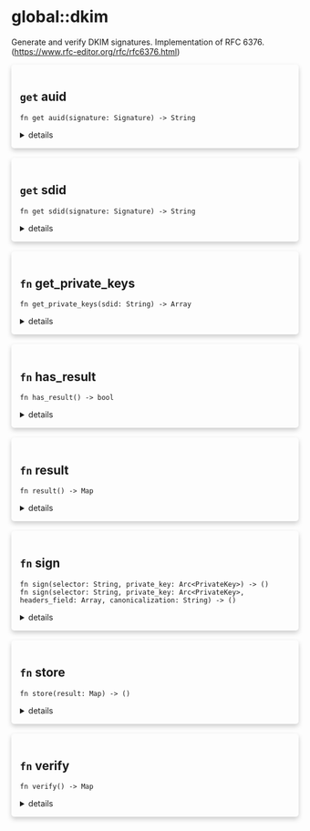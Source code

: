 # global::dkim

Generate and verify DKIM signatures.
Implementation of RFC 6376. (<https://www.rfc-editor.org/rfc/rfc6376.html>)


<div markdown="span" style='box-shadow: 0 4px 8px 0 rgba(0,0,0,0.2); padding: 15px; border-radius: 5px;'>

<h2 class="func-name"> <code>get</code> auid </h2>

```rust,ignore
fn get auid(signature: Signature) -> String
```

<details>
<summary markdown="span"> details </summary>

return the `auid` property of the [`Signature`]
</details>

</div>
</br>

<div markdown="span" style='box-shadow: 0 4px 8px 0 rgba(0,0,0,0.2); padding: 15px; border-radius: 5px;'>

<h2 class="func-name"> <code>get</code> sdid </h2>

```rust,ignore
fn get sdid(signature: Signature) -> String
```

<details>
<summary markdown="span"> details </summary>

return the `sdid` property of the [`Signature`]
</details>

</div>
</br>

<div markdown="span" style='box-shadow: 0 4px 8px 0 rgba(0,0,0,0.2); padding: 15px; border-radius: 5px;'>

<h2 class="func-name"> <code>fn</code> get_private_keys </h2>

```rust,ignore
fn get_private_keys(sdid: String) -> Array
```

<details>
<summary markdown="span"> details </summary>

Get the list of DKIM private keys associated with this sdid
</details>

</div>
</br>

<div markdown="span" style='box-shadow: 0 4px 8px 0 rgba(0,0,0,0.2); padding: 15px; border-radius: 5px;'>

<h2 class="func-name"> <code>fn</code> has_result </h2>

```rust,ignore
fn has_result() -> bool
```

<details>
<summary markdown="span"> details </summary>

Has the `ctx()` a DKIM signature verification result ?
</details>

</div>
</br>

<div markdown="span" style='box-shadow: 0 4px 8px 0 rgba(0,0,0,0.2); padding: 15px; border-radius: 5px;'>

<h2 class="func-name"> <code>fn</code> result </h2>

```rust,ignore
fn result() -> Map
```

<details>
<summary markdown="span"> details </summary>

Return the DKIM signature verification result in the `ctx()` or
an error if no result is found.
</details>

</div>
</br>

<div markdown="span" style='box-shadow: 0 4px 8px 0 rgba(0,0,0,0.2); padding: 15px; border-radius: 5px;'>

<h2 class="func-name"> <code>fn</code> sign </h2>

```rust,ignore
fn sign(selector: String, private_key: Arc<PrivateKey>) -> ()
fn sign(selector: String, private_key: Arc<PrivateKey>, headers_field: Array, canonicalization: String) -> ()
```

<details>
<summary markdown="span"> details </summary>

Produce a `DKIM-Signature` header.
Uses the "From", "To", "Date" and "Subject" headers to sign with the simple/relaxed policy.

# Args

* `selector` - the DNS selector to expose the public key & for the verifier
* `private_key` - the private key to sign the mail,
    associated with the public key in the `selector._domainkey.sdid` DNS record

# Effective smtp stage

`preq` and onwards.

# Example

```text
#{
  preq: [
    action "sign dkim" || {
      dkim::sign("2022-09", private_key);
    },
  ]
}
```
</details>

</div>
</br>

<div markdown="span" style='box-shadow: 0 4px 8px 0 rgba(0,0,0,0.2); padding: 15px; border-radius: 5px;'>

<h2 class="func-name"> <code>fn</code> store </h2>

```rust,ignore
fn store(result: Map) -> ()
```

<details>
<summary markdown="span"> details </summary>

Store the result produced by the DKIM signature verification in the `ctx()`.

# Error
* The `status` field is missing in the DKIM verification results.
</details>

</div>
</br>

<div markdown="span" style='box-shadow: 0 4px 8px 0 rgba(0,0,0,0.2); padding: 15px; border-radius: 5px;'>

<h2 class="func-name"> <code>fn</code> verify </h2>

```rust,ignore
fn verify() -> Map
```

<details>
<summary markdown="span"> details </summary>

Operate the hashing of the `message`'s headers and body, and compare the result with the
`signature` and `key` data.

# Examples

```
// The message received.
let msg = r#"
Received: from github.com (hubbernetes-node-54a15d2.ash1-iad.github.net [10.56.202.84])
	by smtp.github.com (Postfix) with ESMTPA id 19FB45E0B6B
	for <mlala@negabit.com>; Wed, 26 Oct 2022 14:30:51 -0700 (PDT)
DKIM-Signature: v=1; a=rsa-sha256; c=relaxed/relaxed; d=github.com;
	s=pf2014; t=1666819851;
	bh=7gTTczemS/Aahap1SpEnunm4pAPNuUIg7fUzwEx0QUA=;
	h=Date:From:To:Subject:From;
	b=eAufMk7uj4R+bO5Nr4DymffdGdbrJNza1+eykatgZED6tBBcMidkMiLSnP8FyVCS9
	 /GSlXME6/YffAXg4JEBr2lN3PuLIf94S86U3VckuoQQQe1LPtHlnGW5ZwJgi6DjrzT
	 klht/6Pn1w3a2jdNSDccWhk5qlSOQX9JKnE7UD58=
Date: Wed, 26 Oct 2022 14:30:51 -0700
From: Mathieu Lala <noreply@github.com>
To: mlala@negabit.com
Message-ID: <viridIT/vSMTP/push/refs/heads/test/rule-engine/000000-c6459a@github.com>
Subject: [viridIT/vSMTP] c6459a: test: add test on message
Mime-Version: 1.0
Content-Type: text/plain;
 charset=UTF-8
Content-Transfer-Encoding: 7bit
Approved: =?UTF-8?Q?hello_there_=F0=9F=91=8B?=
X-GitHub-Recipient-Address: mlala@negabit.com
X-Auto-Response-Suppress: All

  Branch: refs/heads/test/rule-engine
  Home:   https://github.com/viridIT/vSMTP
  Commit: c6459a4946395ba90182ce7181bdbc327994c038
      https://github.com/viridIT/vSMTP/commit/c6459a4946395ba90182ce7181bdbc327994c038
  Author: Mathieu Lala <m.lala@viridit.com>
  Date:   2022-10-26 (Wed, 26 Oct 2022)

  Changed paths:
    M src/vsmtp/vsmtp-rule-engine/src/api/message.rs
    M src/vsmtp/vsmtp-rule-engine/src/lib.rs
    M src/vsmtp/vsmtp-test/src/vsl.rs

  Log Message:
  -----------
  test: add test on message


"#;

#{
    preq: [
        rule "verify dkim" || {
            dkim::verify();

            // The dkim header should indicate a pass.
            if !msg::get_header("Authentication-Results").contains("dkim=pass") {
              return state::deny();
            }

            // the result of dkim verification is cached, so this call will
            // not recompute the signature and recreate a header.
            dkim::verify();

            // FIXME: should be one.
            if msg::count_header("Authentication-Results") != 2 {
              return state::deny();
            }

            state::accept()
        }
   ]
 }
```

Changing the header `Subject` will result in a dkim verification failure.

```
// The message received.
let msg = r#"
Received: from github.com (hubbernetes-node-54a15d2.ash1-iad.github.net [10.56.202.84])
	by smtp.github.com (Postfix) with ESMTPA id 19FB45E0B6B
	for <mlala@negabit.com>; Wed, 26 Oct 2022 14:30:51 -0700 (PDT)
DKIM-Signature: v=1; a=rsa-sha256; c=relaxed/relaxed; d=github.com;
	s=pf2014; t=1666819851;
	bh=7gTTczemS/Aahap1SpEnunm4pAPNuUIg7fUzwEx0QUA=;
	h=Date:From:To:Subject:From;
	b=eAufMk7uj4R+bO5Nr4DymffdGdbrJNza1+eykatgZED6tBBcMidkMiLSnP8FyVCS9
	 /GSlXME6/YffAXg4JEBr2lN3PuLIf94S86U3VckuoQQQe1LPtHlnGW5ZwJgi6DjrzT
	 klht/6Pn1w3a2jdNSDccWhk5qlSOQX9JKnE7UD58=
Date: Wed, 26 Oct 2022 14:30:51 -0700
From: Mathieu Lala <noreply@github.com>
To: mlala@negabit.com
Message-ID: <viridIT/vSMTP/push/refs/heads/test/rule-engine/000000-c6459a@github.com>
Subject: Changing the header produce an invalid dkim verification
Mime-Version: 1.0
Content-Type: text/plain;
 charset=UTF-8
Content-Transfer-Encoding: 7bit
Approved: =?UTF-8?Q?hello_there_=F0=9F=91=8B?=
X-GitHub-Recipient-Address: mlala@negabit.com
X-Auto-Response-Suppress: All

  Branch: refs/heads/test/rule-engine
  Home:   https://github.com/viridIT/vSMTP
  Commit: c6459a4946395ba90182ce7181bdbc327994c038
      https://github.com/viridIT/vSMTP/commit/c6459a4946395ba90182ce7181bdbc327994c038
  Author: Mathieu Lala <m.lala@viridit.com>
  Date:   2022-10-26 (Wed, 26 Oct 2022)

  Changed paths:
    M src/vsmtp/vsmtp-rule-engine/src/api/message.rs
    M src/vsmtp/vsmtp-rule-engine/src/lib.rs
    M src/vsmtp/vsmtp-test/src/vsl.rs

  Log Message:
  -----------
  test: add test on message


"#;

let rules = r#"#{
    preq: [
        rule "verify dkim" || {
            dkim::verify();

            if !msg::get_header("Authentication-Results").contains("dkim=fail") {
              return state::deny();
            }

            state::accept();
        }
    ]
}"#;

```
</details>

</div>
</br>
